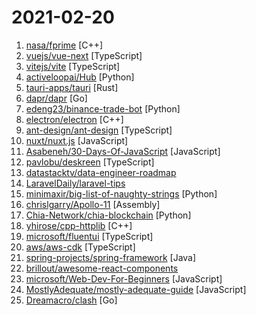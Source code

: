 # 2021-02-20

1. [nasa/fprime](https://github.com/nasa/fprime "F' - A flight software and embedded systems framework") [C++]
2. [vuejs/vue-next](https://github.com/vuejs/vue-next "🖖 Vue.js is a progressive, incrementally-adoptable JavaScript framework for building UI on the web.") [TypeScript]
3. [vitejs/vite](https://github.com/vitejs/vite "Next generation frontend tooling. It's fast!") [TypeScript]
4. [activeloopai/Hub](https://github.com/activeloopai/Hub "Fastest unstructured dataset management for TensorFlow/PyTorch. Stream data real-time & version-control it. http://activeloop.ai") [Python]
5. [tauri-apps/tauri](https://github.com/tauri-apps/tauri "Build smaller, faster, and more secure desktop applications with a web frontend.") [Rust]
6. [dapr/dapr](https://github.com/dapr/dapr "Dapr is a portable, event-driven, runtime for building distributed applications across cloud and edge.") [Go]
7. [edeng23/binance-trade-bot](https://github.com/edeng23/binance-trade-bot "Automated cryptocurrency trading bot") [Python]
8. [electron/electron](https://github.com/electron/electron "Build cross-platform desktop apps with JavaScript, HTML, and CSS") [C++]
9. [ant-design/ant-design](https://github.com/ant-design/ant-design "🌈 A UI Design Language and React UI library") [TypeScript]
10. [nuxt/nuxt.js](https://github.com/nuxt/nuxt.js "The Intuitive Vue Framework") [JavaScript]
11. [Asabeneh/30-Days-Of-JavaScript](https://github.com/Asabeneh/30-Days-Of-JavaScript "30 days of JavaScript programming challenge is a step by step guide to learn JavaScript programming language in 30 days. This challenge may take up to 100 days, please just follow your own pace.") [JavaScript]
12. [pavlobu/deskreen](https://github.com/pavlobu/deskreen "Deskreen turns any device with a web browser into a secondary screen for your computer") [TypeScript]
13. [datastacktv/data-engineer-roadmap](https://github.com/datastacktv/data-engineer-roadmap "Roadmap to becoming a data engineer in 2021") 
14. [LaravelDaily/laravel-tips](https://github.com/LaravelDaily/laravel-tips "Awesome tips for Laravel") 
15. [minimaxir/big-list-of-naughty-strings](https://github.com/minimaxir/big-list-of-naughty-strings "The Big List of Naughty Strings is a list of strings which have a high probability of causing issues when used as user-input data.") [Python]
16. [chrislgarry/Apollo-11](https://github.com/chrislgarry/Apollo-11 "Original Apollo 11 Guidance Computer (AGC) source code for the command and lunar modules.") [Assembly]
17. [Chia-Network/chia-blockchain](https://github.com/Chia-Network/chia-blockchain "Chia blockchain python implementation (full node, farmer, harvester, timelord, and wallet)") [Python]
18. [yhirose/cpp-httplib](https://github.com/yhirose/cpp-httplib "A C++ header-only HTTP/HTTPS server and client library") [C++]
19. [microsoft/fluentui](https://github.com/microsoft/fluentui "Fluent UI web represents a collection of utilities, React components, and web components for building web applications.") [TypeScript]
20. [aws/aws-cdk](https://github.com/aws/aws-cdk "The AWS Cloud Development Kit is a framework for defining cloud infrastructure in code") [TypeScript]
21. [spring-projects/spring-framework](https://github.com/spring-projects/spring-framework "Spring Framework") [Java]
22. [brillout/awesome-react-components](https://github.com/brillout/awesome-react-components "Curated List of React Components & Libraries.") 
23. [microsoft/Web-Dev-For-Beginners](https://github.com/microsoft/Web-Dev-For-Beginners "24 Lessons, 12 Weeks, Get Started as a Web Developer") [JavaScript]
24. [MostlyAdequate/mostly-adequate-guide](https://github.com/MostlyAdequate/mostly-adequate-guide "Mostly adequate guide to FP (in javascript)") [JavaScript]
25. [Dreamacro/clash](https://github.com/Dreamacro/clash "A rule-based tunnel in Go.") [Go]
